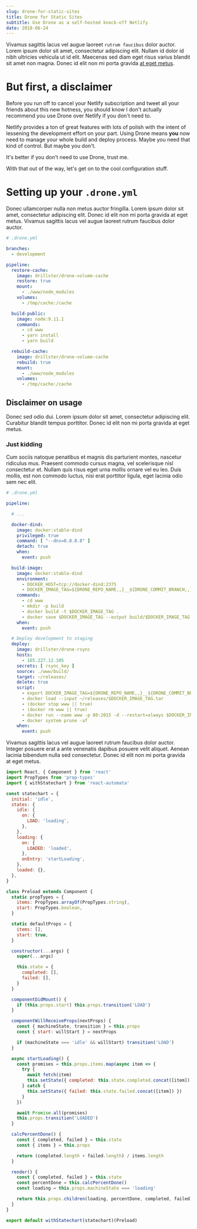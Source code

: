 ```yaml
---
slug: drone-for-static-sites
title: Drone for Static Sites
subtitle: Use Drone as a self-hosted knock-off Netlify
date: 2018-06-24
---
```


Vivamus sagittis lacus vel augue laoreet `rutrum faucibus` dolor auctor. Lorem
ipsum dolor sit amet, consectetur adipiscing elit. Nullam id dolor id nibh
ultricies vehicula ut id elit. Maecenas sed diam eget risus varius blandit sit
amet non magna. Donec id elit non mi porta gravida [at eget metus](/).

# But first, a disclaimer

Before you run off to cancel your Netlify subscription and tweet all your
friends about this new hotness, you should know I don't actually recommend you
use Drone over Netlify if you don't need to.

Netlify provides a ton of great features with lots of polish with the intent of
lessening the development effort on your part. Using Drone means **you** now
need to manage your whole build and deploy process. Maybe you need that kind of
control. But maybe you don't.

It's better if you don't need to use Drone, trust me.

With that out of the way, let's get on to the cool configuration stuff.

# Setting up your `.drone.yml`

Donec ullamcorper nulla non metus auctor fringilla. Lorem ipsum
dolor sit amet, consectetur adipiscing elit. Donec id elit non mi porta gravida
at eget metus. Vivamus sagittis lacus vel augue laoreet rutrum faucibus dolor
auctor.

```yaml
# .drone.yml

branches:
  - development

pipeline:
  restore-cache:
    image: drillster/drone-volume-cache
    restore: true
    mount:
      - ./www/node_modules
    volumes:
      - /tmp/cache:/cache

  build-public:
    image: node:9.11.1
    commands:
      - cd www
      - yarn install
      - yarn build

  rebuild-cache:
    image: drillster/drone-volume-cache
    rebuild: true
    mount:
      - ./www/node_modules
    volumes:
      - /tmp/cache:/cache
```

## Disclaimer on usage

Donec sed odio dui. Lorem ipsum dolor sit amet, consectetur adipiscing elit.
Curabitur blandit tempus porttitor. Donec id elit non mi porta gravida at eget
metus.

### Just kidding

Cum sociis natoque penatibus et magnis dis parturient montes, nascetur
ridiculus mus. Praesent commodo cursus magna, vel scelerisque nisl consectetur
et. Nullam quis risus eget urna mollis ornare vel eu leo. Duis mollis, est non
commodo luctus, nisi erat porttitor ligula, eget lacinia odio sem nec elit.

```yaml
# .drone.yml

pipeline:

  # ...

  docker-dind:
    image: docker:stable-dind
    privileged: true
    command: [ "--dns=8.8.8.8" ]
    detach: true
    when:
      event: push

  build-image:
    image: docker:stable-dind
    environment:
      - DOCKER_HOST=tcp://docker-dind:2375
      - DOCKER_IMAGE_TAG=${DRONE_REPO_NAME,,}__${DRONE_COMMIT_BRANCH,,}__${DRONE_COMMIT_SHA,,}__www
    commands:
      - cd www
      - mkdir -p build
      - docker build -t $DOCKER_IMAGE_TAG .
      - docker save $DOCKER_IMAGE_TAG --output build/$DOCKER_IMAGE_TAG.tar
    when:
      event: push

  # Deploy development to staging
  deploy:
    image: drillster/drone-rsync
    hosts: 
      - 165.227.12.105
    secrets: [ rsync_key ]
    source: ./www/build/
    target: ~/releases/
    delete: true
    script:
      - export DOCKER_IMAGE_TAG=${DRONE_REPO_NAME,,}__${DRONE_COMMIT_BRANCH,,}__${DRONE_COMMIT_SHA,,}__www
      - docker load --input ~/releases/$DOCKER_IMAGE_TAG.tar
      - (docker stop www || true)
      - (docker rm www || true)
      - docker run --name www -p 80:2015 -d --restart=always $DOCKER_IMAGE_TAG
      - docker system prune -af
    when:
      event: push
```

Vivamus sagittis lacus vel augue laoreet rutrum faucibus dolor auctor. Integer
posuere erat a ante venenatis dapibus posuere velit aliquet. Aenean lacinia
bibendum nulla sed consectetur. Donec id elit non mi porta gravida at eget
metus.

```javascript
import React, { Component } from 'react'
import PropTypes from 'prop-types'
import { withStatechart } from 'react-automata'

const statechart = {
  initial: 'idle',
  states: {
    idle: {
      on: {
        LOAD: 'loading',
      },
    },
    loading: {
      on: {
        LOADED: 'loaded',
      },
      onEntry: 'startLoading',
    },
    loaded: {},
  },
}

class Preload extends Component {
  static propTypes = {
    items: PropTypes.arrayOf(PropTypes.string),
    start: PropTypes.boolean,
  }

  static defaultProps = {
    items: [],
    start: true,
  }

  constructor(...args) {
    super(...args)

    this.state = {
      completed: [],
      failed: [],
    }
  }

  componentDidMount() {
    if (this.props.start) this.props.transition('LOAD')
  }

  componentWillReceiveProps(nextProps) {
    const { machineState, transition } = this.props
    const { start: willStart } = nextProps

    if (machineState === 'idle' && willStart) transition('LOAD')
  }

  async startLoading() {
    const promises = this.props.items.map(async item => {
      try {
        await fetch(item)
        this.setState({ completed: this.state.completed.concat([item]) })
      } catch {
        this.setState({ failed: this.state.failed.concat([item]) })
      }
    })

    await Promise.all(promises)
    this.props.transition('LOADED')
  }

  calcPercentDone() {
    const { completed, failed } = this.state
    const { items } = this.props

    return (completed.length + failed.length) / items.length
  }

  render() {
    const { completed, failed } = this.state
    const percentDone = this.calcPercentDone()
    const loading = this.props.machineState === 'loading'

    return this.props.children(loading, percentDone, completed, failed)
  }
}

export default withStatechart(statechart)(Preload)
```
